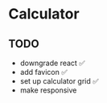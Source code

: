 # Calculator

## TODO

- downgrade react ✅
- add favicon ✅
- set up calculator grid ✅
- make responsive
